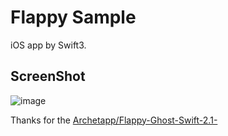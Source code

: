 # Flappy Sample
iOS app by Swift3.

## ScreenShot
![image](https://user-images.githubusercontent.com/458986/33022430-86b4dca6-ce48-11e7-9a5b-5e7839928472.png)

Thanks for the [Archetapp/Flappy-Ghost-Swift-2.1-](https://github.com/Archetapp/Flappy-Ghost-Swift-2.1-)

